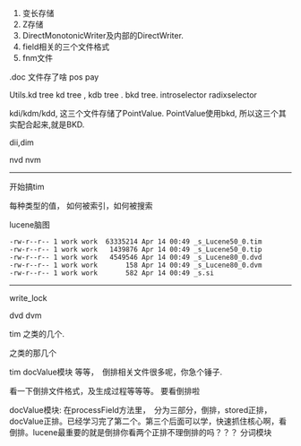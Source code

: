



1. 变长存储
2. Z存储
3. DirectMonotonicWriter及内部的DirectWriter.
4. field相关的三个文件格式
5. fnm文件


.doc 文件存了啥
pos
pay

Utils.kd tree
kd tree , kdb tree . bkd tree. 
introselector
radixselector

kdi/kdm/kdd, 这三个文件存储了PointValue. PointValue使用bkd, 所以这三个其实配合起来,就是BKD.

dii,dim

nvd
nvm

---

开始搞tim

每种类型的值， 如何被索引，如何被搜索


lucene脑图

```text 
-rw-r--r-- 1 work work  63335214 Apr 14 00:49 _s_Lucene50_0.tim
-rw-r--r-- 1 work work   1439876 Apr 14 00:49 _s_Lucene50_0.tip
-rw-r--r-- 1 work work   4549546 Apr 14 00:49 _s_Lucene80_0.dvd
-rw-r--r-- 1 work work       158 Apr 14 00:49 _s_Lucene80_0.dvm
-rw-r--r-- 1 work work       582 Apr 14 00:49 _s.si
```

---

write_lock

dvd
dvm

tim
之类的几个.



之类的那几个

tim
docValue模块
等等，　倒排相关文件很多呢，你急个锤子.


看一下倒排文件格式，及生成过程等等等。 要看倒排啦

docValue模块: 在processField方法里，　分为三部分，倒排，stored正排，docValue正排。已经学习完了第二个。第三个后面可以学，快速抓住核心啊，看倒排。lucene最重要的就是倒排你看两个正排不理倒排的吗？？？
分词模块
